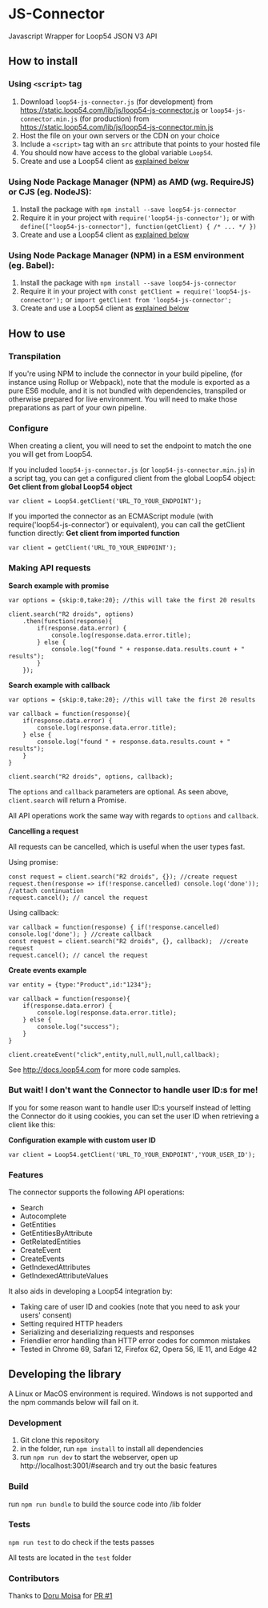# JS-Connector

Javascript Wrapper for Loop54 JSON V3 API

## How to install

### Using `<script>` tag

1. Download `loop54-js-connector.js` (for development) from
   <https://static.loop54.com/lib/js/loop54-js-connector.js> or
   `loop54-js-connector.min.js` (for production) from
   <https://static.loop54.com/lib/js/loop54-js-connector.min.js>
2. Host the file on your own servers or the CDN on your choice
3. Include a `<script>` tag with an `src` attribute that points to your hosted file
4. You should now have access to the global variable `Loop54`.
5. Create and use a Loop54 client as [explained below](#how-to-use)

### Using Node Package Manager (NPM) as AMD (wg. RequireJS) or CJS (eg. NodeJS):

1. Install the package with `npm install --save loop54-js-connector`
2. Require it in your project with `require('loop54-js-connector');` or with `define(["loop54-js-connector"], function(getClient) { /* ... */ })`
3. Create and use a Loop54 client as [explained below](#how-to-use)

### Using Node Package Manager (NPM) in a ESM environment (eg. Babel):

1. Install the package with `npm install --save loop54-js-connector`
2. Require it in your project with `const getClient = require('loop54-js-connector');` or `import getClient from 'loop54-js-connector';`
3. Create and use a Loop54 client as [explained below](#how-to-use)

## How to use

### Transpilation

If you're using NPM to include the connector in your build pipeline, (for instance using Rollup or Webpack),
note that the module is exported as a pure ES6 module, and it is not bundled with dependencies, transpiled or otherwise prepared for live environment. 
You will need to make those preparations as part of your own pipeline.

### Configure

When creating a client, you will need to set the endpoint to match the one you will get from Loop54.

If you included `loop54-js-connector.js` (or `loop54-js-connector.min.js`) in a script tag, 
you can get a configured client from the global Loop54 object:
__Get client from global Loop54 object__
```
var client = Loop54.getClient('URL_TO_YOUR_ENDPOINT');
```

If you imported the connector as an ECMAScript module (with require('loop54-js-connector') or equivalent), 
you can call the getClient function directly:
__Get client from imported function__
```
var client = getClient('URL_TO_YOUR_ENDPOINT');
```

### Making API requests

__Search example with promise__
```
var options = {skip:0,take:20}; //this will take the first 20 results

client.search("R2 droids", options)
	.then(function(response){
		if(response.data.error) {
			console.log(response.data.error.title);
		} else {
			console.log("found " + response.data.results.count + " results");
		}
	});
```

__Search example with callback__
```
var options = {skip:0,take:20}; //this will take the first 20 results

var callback = function(response){
	if(response.data.error) {
		console.log(response.data.error.title);
	} else {
		console.log("found " + response.data.results.count + " results");
	}
}

client.search("R2 droids", options, callback);
```

The `options` and `callback` parameters are optional. As seen above,
`client.search` will return a Promise.

All API operations work the same way with regards to `options` and `callback`.

__Cancelling a request__

All requests can be cancelled, which is useful when the user types fast.

Using promise:
```
const request = client.search("R2 droids", {}); //create request
request.then(response => if(!response.cancelled) console.log('done')); //attach continuation
request.cancel(); // cancel the request
```

Using callback:
```
var callback = function(response) { if(!response.cancelled) console.log('done'); } //create callback
const request = client.search("R2 droids", {}, callback);  //create request
request.cancel(); // cancel the request
```

__Create events example__

```
var entity = {type:"Product",id:"1234"};

var callback = function(response){
	if(response.data.error) {
		console.log(response.data.error.title);
	} else {
		console.log("success");
	}
}

client.createEvent("click",entity,null,null,null,callback);
```

See http://docs.loop54.com for more code samples.

### But wait! I don't want the Connector to handle user ID:s for me!

If you for some reason want to handle user ID:s yourself instead of letting the
Connector do it using cookies, you can set the user ID when retrieving a client
like this:

__Configuration example with custom user ID__
```
var client = Loop54.getClient('URL_TO_YOUR_ENDPOINT','YOUR_USER_ID');
```

### Features

The connector supports the following API operations:

- Search
- Autocomplete
- GetEntities
- GetEntitiesByAttribute
- GetRelatedEntities
- CreateEvent
- CreateEvents
- GetIndexedAttributes
- GetIndexedAttributeValues

It also aids in developing a Loop54 integration by:

- Taking care of user ID and cookies (note that you need to ask your users'
  consent)
- Setting required HTTP headers
- Serializing and deserializing requests and responses
- Friendlier error handling than HTTP error codes for common mistakes
- Tested in Chrome 69, Safari 12, Firefox 62, Opera 56, IE 11, and Edge 42

## Developing the library

A Linux or MacOS environment is required. Windows is not supported and the npm commands below will fail on it.

### Development

1. Git clone this repository
2. in the folder, run `npm install` to install all dependencies
3. run `npm run dev` to start the webserver, open up
   http://localhost:3001/#search and try out the basic features

### Build

run `npm run bundle` to build the source code into /lib folder

### Tests

`npm run test` to do check if the tests passes

All tests are located in the `test` folder

### Contributors
Thanks to [Doru Moisa](https://github.com/moisadoru) for [PR #1](https://github.com/LoopFiftyFour/JS-Connector/pull/1)
